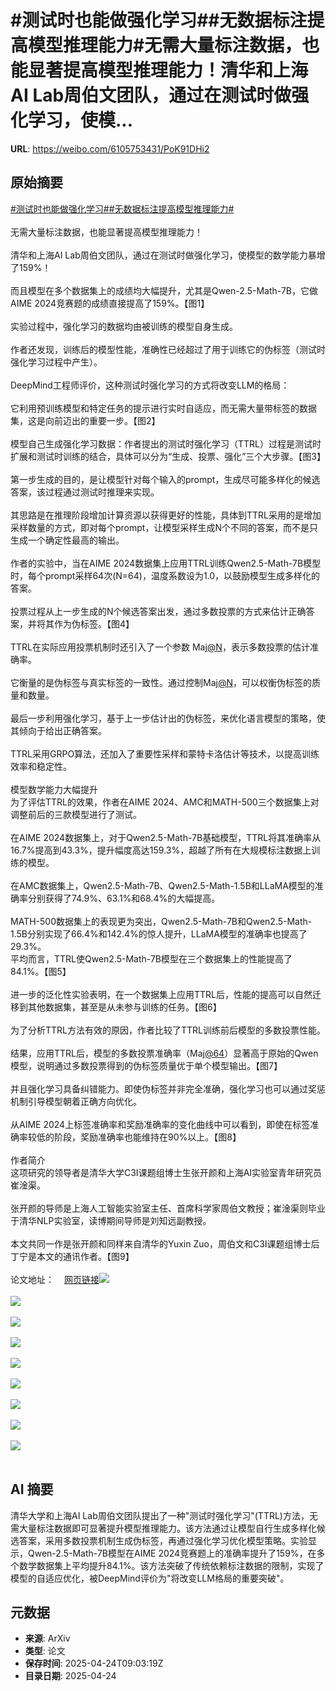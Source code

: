 # #测试时也能做强化学习##无数据标注提高模型推理能力#无需大量标注数据，也能显著提高模型推理能力！清华和上海AI Lab周伯文团队，通过在测试时做强化学习，使模...

**URL**: https://weibo.com/6105753431/PoK91DHi2

## 原始摘要

<a href="https://m.weibo.cn/search?containerid=231522type%3D1%26t%3D10%26q%3D%23%E6%B5%8B%E8%AF%95%E6%97%B6%E4%B9%9F%E8%83%BD%E5%81%9A%E5%BC%BA%E5%8C%96%E5%AD%A6%E4%B9%A0%23&amp;extparam=%23%E6%B5%8B%E8%AF%95%E6%97%B6%E4%B9%9F%E8%83%BD%E5%81%9A%E5%BC%BA%E5%8C%96%E5%AD%A6%E4%B9%A0%23" data-hide=""><span class="surl-text">#测试时也能做强化学习#</span></a><a href="https://m.weibo.cn/search?containerid=231522type%3D1%26t%3D10%26q%3D%23%E6%97%A0%E6%95%B0%E6%8D%AE%E6%A0%87%E6%B3%A8%E6%8F%90%E9%AB%98%E6%A8%A1%E5%9E%8B%E6%8E%A8%E7%90%86%E8%83%BD%E5%8A%9B%23&amp;extparam=%23%E6%97%A0%E6%95%B0%E6%8D%AE%E6%A0%87%E6%B3%A8%E6%8F%90%E9%AB%98%E6%A8%A1%E5%9E%8B%E6%8E%A8%E7%90%86%E8%83%BD%E5%8A%9B%23" data-hide=""><span class="surl-text">#无数据标注提高模型推理能力#</span></a><br><br>无需大量标注数据，也能显著提高模型推理能力！<br><br>清华和上海AI Lab周伯文团队，通过在测试时做强化学习，使模型的数学能力暴增了159%！<br><br>而且模型在多个数据集上的成绩均大幅提升，尤其是Qwen-2.5-Math-7B，它做AIME 2024竞赛题的成绩直接提高了159%。【图1】<br><br>实验过程中，强化学习的数据均由被训练的模型自身生成。<br><br>作者还发现，训练后的模型性能，准确性已经超过了用于训练它的伪标签（测试时强化学习过程中产生）。<br><br>DeepMind工程师评价，这种测试时强化学习的方式将改变LLM的格局：<br><br>它利用预训练模型和特定任务的提示进行实时自适应，而无需大量带标签的数据集，这是向前迈出的重要一步。【图2】<br><br>模型自己生成强化学习数据：作者提出的测试时强化学习（TTRL）过程是测试时扩展和测试时训练的结合，具体可以分为“生成、投票、强化”三个大步骤。【图3】<br><br>第一步生成的目的，是让模型针对每个输入的prompt，生成尽可能多样化的候选答案，该过程通过测试时推理来实现。<br><br>其思路是在推理阶段增加计算资源以获得更好的性能，具体到TTRL采用的是增加采样数量的方式，即对每个prompt，让模型采样生成N个不同的答案，而不是只生成一个确定性最高的输出。<br><br>作者的实验中，当在AIME 2024数据集上应用TTRL训练Qwen2.5-Math-7B模型时，每个prompt采样64次(N=64)，温度系数设为1.0，以鼓励模型生成多样化的答案。<br><br>投票过程从上一步生成的N个候选答案出发，通过多数投票的方式来估计正确答案，并将其作为伪标签。【图4】<br><br>TTRL在实际应用投票机制时还引入了一个参数 Maj<a href="https://weibo.com/n/N">@N</a>，表示多数投票的估计准确率。<br><br>它衡量的是伪标签与真实标签的一致性。通过控制Maj<a href="https://weibo.com/n/N">@N</a>，可以权衡伪标签的质量和数量。<br><br>最后一步利用强化学习，基于上一步估计出的伪标签，来优化语言模型的策略，使其倾向于给出正确答案。<br><br>TTRL采用GRPO算法，还加入了重要性采样和蒙特卡洛估计等技术，以提高训练效率和稳定性。<br><br>模型数学能力大幅提升  <br>为了评估TTRL的效果，作者在AIME 2024、AMC和MATH-500三个数据集上对调整前后的三款模型进行了测试。<br><br>在AIME 2024数据集上，对于Qwen2.5-Math-7B基础模型，TTRL将其准确率从16.7%提高到43.3%，提升幅度高达159.3%，超越了所有在大规模标注数据上训练的模型。  <br><br>在AMC数据集上，Qwen2.5-Math-7B、Qwen2.5-Math-1.5B和LLaMA模型的准确率分别获得了74.9%、63.1%和68.4%的大幅提高。  <br><br>MATH-500数据集上的表现更为突出，Qwen2.5-Math-7B和Qwen2.5-Math-1.5B分别实现了66.4%和142.4%的惊人提升，LLaMA模型的准确率也提高了29.3%。  <br>平均而言，TTRL使Qwen2.5-Math-7B模型在三个数据集上的性能提高了84.1%。【图5】<br><br>进一步的泛化性实验表明，在一个数据集上应用TTRL后，性能的提高可以自然迁移到其他数据集，甚至是从未参与训练的任务。【图6】<br><br>为了分析TTRL方法有效的原因，作者比较了TTRL训练前后模型的多数投票性能。<br><br>结果，应用TTRL后，模型的多数投票准确率（Maj<a href="https://weibo.com/n/64">@64</a>）显著高于原始的Qwen模型，说明通过多数投票得到的伪标签质量优于单个模型输出。【图7】<br><br>并且强化学习具备纠错能力。即使伪标签并非完全准确，强化学习也可以通过奖惩机制引导模型朝着正确方向优化。<br><br>从AIME 2024上标签准确率和奖励准确率的变化曲线中可以看到，即使在标签准确率较低的阶段，奖励准确率也能维持在90%以上。【图8】<br><br>作者简介  <br>这项研究的领导者是清华大学C3I课题组博士生张开颜和上海AI实验室青年研究员崔淦渠。<br><br>张开颜的导师是上海人工智能实验室主任、首席科学家周伯文教授；崔淦渠则毕业于清华NLP实验室，读博期间导师是刘知远副教授。<br><br>本文共同一作是张开颜和同样来自清华的Yuxin Zuo，周伯文和C3I课题组博士后丁宁是本文的通讯作者。【图9】<br><br>论文地址：<a href="https://weibo.cn/sinaurl?u=https%3A%2F%2Farxiv.org%2Fabs%2F2504.16084" data-hide=""><span class="url-icon"><img style="width: 1rem;height: 1rem" src="https://h5.sinaimg.cn/upload/2015/09/25/3/timeline_card_small_web_default.png" referrerpolicy="no-referrer"></span><span class="surl-text">网页链接</span></a><img style="" src="https://tvax3.sinaimg.cn/large/006Fd7o3ly1i0rwh5wb8hj30zk0cqgs5.jpg" referrerpolicy="no-referrer"><br><br><img style="" src="https://tvax4.sinaimg.cn/large/006Fd7o3ly1i0rwh37oruj30zk099gq6.jpg" referrerpolicy="no-referrer"><br><br><img style="" src="https://tvax2.sinaimg.cn/large/006Fd7o3ly1i0rwh7jqqlj30zk0dzwit.jpg" referrerpolicy="no-referrer"><br><br><img style="" src="https://tvax4.sinaimg.cn/large/006Fd7o3ly1i0rwh8q3dcj30zk0hodl0.jpg" referrerpolicy="no-referrer"><br><br><img style="" src="https://tvax4.sinaimg.cn/large/006Fd7o3ly1i0rwh85unpj30qf0k0ahq.jpg" referrerpolicy="no-referrer"><br><br><img style="" src="https://tvax2.sinaimg.cn/large/006Fd7o3ly1i0rwh85q3tj30zk0evdj0.jpg" referrerpolicy="no-referrer"><br><br><img style="" src="https://tvax4.sinaimg.cn/large/006Fd7o3ly1i0rwh5k8b8j30zk0c60un.jpg" referrerpolicy="no-referrer"><br><br><img style="" src="https://tvax1.sinaimg.cn/large/006Fd7o3ly1i0rwh781e4j30zk0du441.jpg" referrerpolicy="no-referrer"><br><br><img style="" src="https://tvax1.sinaimg.cn/large/006Fd7o3ly1i0rwh7lcqjj30zk0e5gp9.jpg" referrerpolicy="no-referrer"><br><br>

## AI 摘要

清华大学和上海AI Lab周伯文团队提出了一种"测试时强化学习"(TTRL)方法，无需大量标注数据即可显著提升模型推理能力。该方法通过让模型自行生成多样化候选答案，采用多数投票机制生成伪标签，再通过强化学习优化模型策略。实验显示，Qwen-2.5-Math-7B模型在AIME 2024竞赛题上的准确率提升了159%，在多个数学数据集上平均提升84.1%。该方法突破了传统依赖标注数据的限制，实现了模型的自适应优化，被DeepMind评价为"将改变LLM格局的重要突破"。

## 元数据

- **来源**: ArXiv
- **类型**: 论文
- **保存时间**: 2025-04-24T09:03:19Z
- **目录日期**: 2025-04-24
